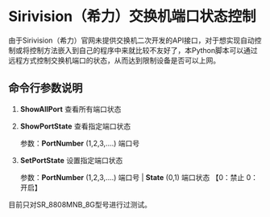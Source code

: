 # Sirivision（希力）交换机端口状态控制

由于Sirivision（希力）官网未提供交换机二次开发的API接口，对于想实现自动控制或将控制方法嵌入到自己的程序中来就比较不友好了，本Python脚本可以通过远程方式控制交换机端口的状态，从而达到限制设备是否可以上网。

## 命令行参数说明
1. **ShowAllPort** 查看所有端口状态

2. **ShowPortState** 查看指定端口状态

    参数：**PortNumber** (1,2,3,....) 端口号

3. **SetPortState** 设置指定端口状态

    参数：**PortNumber** (1,2,3,....) 端口号 | **State** (0,1) 端口状态 【0：禁止 0：开启】





目前只对SR_8808MNB_8G型号进行过测试。
